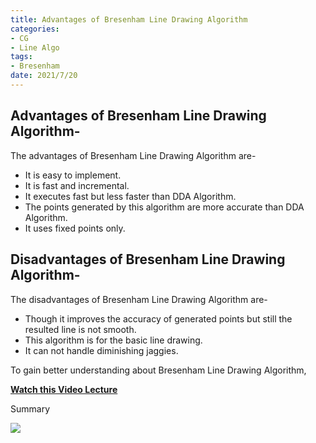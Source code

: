 ```yaml
---
title: Advantages of Bresenham Line Drawing Algorithm
categories:
- CG
- Line Algo
tags:
- Bresenham 
date: 2021/7/20
---
```




**Advantages of Bresenham Line Drawing Algorithm-**
---------------------------------------------------

The advantages of Bresenham Line Drawing Algorithm are-

*   It is easy to implement.
*   It is fast and incremental.
*   It executes fast but less faster than DDA Algorithm.
*   The points generated by this algorithm are more accurate than DDA Algorithm.
*   It uses fixed points only.

**Disadvantages of Bresenham Line Drawing Algorithm-**
------------------------------------------------------

The disadvantages of Bresenham Line Drawing Algorithm are-

*   Though it improves the accuracy of generated points but still the resulted line is not smooth.
*   This algorithm is for the basic line drawing.
*   It can not handle diminishing jaggies.

To gain better understanding about Bresenham Line Drawing Algorithm,

[**Watch this Video Lecture**](https://www.youtube.com/watch?v=RGB-wlatStc)

Summary

![](https://www.gatevidyalay.com/wp-content/uploads/2019/06/Bresenham-Line-Drawing-Algorithm-in-Computer-Graphics.png)

